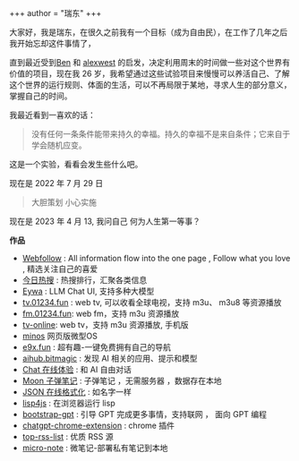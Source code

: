 +++
author = "瑞东"
+++

大家好，我是瑞东，在很久之前我有一个目标（成为自由民），在工作了几年之后我开始忘却这件事情了，

直到最近受到[Ben](https://tinyprojects.dev/) 和 [alexwest](https://www.alexwest.co/) 的启发，决定利用周末的时间做一些对这个世界有价值的项目，现在我 26 岁，我希望通过这些试验项目来慢慢可以养活自己、了解这个世界的运行规则、体面的生活，可以不再局限于某地，寻求人生的部分意义， 掌握自己的时间。

我最近看到一喜欢的话：

> 没有任何一条条件能带来持久的幸福。持久的幸福不是来自条件；它来自于学会随机应变。

这是一个实验，看看会发生些什么吧。

现在是 2022 年 7 月 29 日

> 大胆策划 小心实施

现在是 2023 年 4 月 13, 我问自己 何为人生第一等事？

**作品**

- [Webfollow](https://webfollow.cc) : All information flow into the one page , Follow what you love , 精选关注自己的喜爱
- [今日热搜](https://s.webfollow.cc) : 热搜排行，汇聚各类信息
- [Eywa](https://1e1.fun/) : LLM Chat UI, 支持多种大模型
- [tv.01234.fun](https://tv.01234.fun) : web tv, 可以收看全球电视，支持 m3u、 m3u8 等资源播放
- [fm.01234.fun](https://fm.01234.fun): web fm，支持 m3u 资源播放
- [tv-online](https://i-tv.vercel.app): web tv，支持 m3u 资源播放, 手机版
- [minos](https://minos-one.vercel.app) 网页版微型OS
- [e9x.fun](https://e9x.fun) : 超有趣-一键免费拥有自己的导航
- [aihub.bitmagic](https://aihub.bitmagic.space/) : 发现 AI 相关的应用、提示和模型
- [Chat 在线体验](https://chat.weekendproject.online) : 和 AI 自由对话
- [Moon 子弹笔记](/journal.html) : 子弹笔记 ，无需服务器 ，数据存在本地
- [JSON 在线格式化](/json.html) : 如名字一样
- [lisp4js](/lisp4js.html) : 在浏览器运行 lisp
- [bootstrap-gpt](https://github.com/weekend-project-space/bootstrap-gpt) : 引导 GPT 完成更多事情，支持联网 ， 面向 GPT 编程
- [chatgpt-chrome-extension](https://github.com/weekend-project-space/chatgpt-chrome-extension) : chrome 插件
- [top-rss-list](https://github.com/weekend-project-space/top-rss-list) : 优质 RSS 源
- [micro-note](https://github.com/weekend-project-space/micro-note) : 微笔记-部署私有笔记到本地
